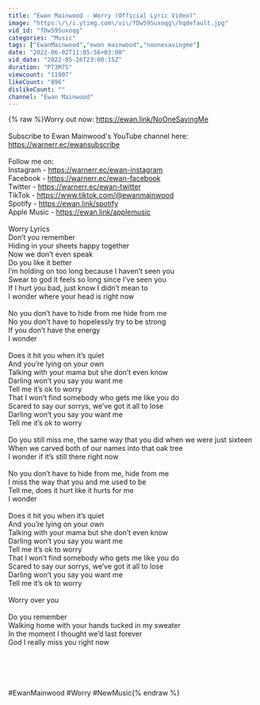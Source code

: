 ```yaml
---
title: "Ewan Mainwood - Worry (Official Lyric Video)"
image: "https:\/\/i.ytimg.com\/vi\/fDw59Suxoqg\/hqdefault.jpg"
vid_id: "fDw59Suxoqg"
categories: "Music"
tags: ["EwanMainwood","ewan mainwood","noonesavingme"]
date: "2022-06-02T11:05:56+03:00"
vid_date: "2022-05-26T23:00:15Z"
duration: "PT3M7S"
viewcount: "11907"
likeCount: "896"
dislikeCount: ""
channel: "Ewan Mainwood"
---
```

{% raw %}Worry out now: <a rel="nofollow" target="blank" href="https://ewan.link/NoOneSavingMe">https://ewan.link/NoOneSavingMe</a><br /><br />Subscribe to Ewan Mainwood's YouTube channel here: <a rel="nofollow" target="blank" href="https://warnerr.ec/ewansubscribe">https://warnerr.ec/ewansubscribe</a> <br /><br />Follow me on:<br />Instagram - <a rel="nofollow" target="blank" href="https://warnerr.ec/ewan-instagram">https://warnerr.ec/ewan-instagram</a><br />Facebook - <a rel="nofollow" target="blank" href="https://warnerr.ec/ewan-facebook">https://warnerr.ec/ewan-facebook</a><br />Twitter - <a rel="nofollow" target="blank" href="https://warnerr.ec/ewan-twitter">https://warnerr.ec/ewan-twitter</a><br />TikTok - <a rel="nofollow" target="blank" href="https://www.tiktok.com/@ewanmainwood">https://www.tiktok.com/@ewanmainwood</a> <br />Spotify -  <a rel="nofollow" target="blank" href="https://ewan.link/spotify">https://ewan.link/spotify</a> <br />Apple Music - <a rel="nofollow" target="blank" href="https://ewan.link/applemusic">https://ewan.link/applemusic</a><br /><br />Worry Lyrics <br />Don’t you remember<br />Hiding in your sheets happy together<br />Now we don’t even speak<br />Do you like it better<br />I’m holding on too long because I haven’t seen you<br />Swear to god it feels so long since I’ve seen you<br />If I hurt you bad, just know I didn’t mean to<br />I wonder where your head is right now<br /> <br />No you don’t have to hide from me hide from me<br />No you don't have to hopelessly try to be strong<br />If you don’t have the energy<br />I wonder<br /> <br />Does it hit you when it’s quiet<br />And you’re lying on your own<br />Talking with your mama but she don’t even know<br />Darling won’t you say you want me<br />Tell me it’s ok to worry<br />That I won’t find somebody who gets me like you do<br />Scared to say our sorrys, we’ve got it all to lose<br />Darling won’t you say you want me<br />Tell me it’s ok to worry<br /> <br />Do you still miss me, the same way that you did when we were just sixteen<br />When we carved both of our names into that oak tree<br />I wonder if it’s still there right now<br /> <br />No you don’t have to hide from me, hide from me<br />I miss the way that you and me used to be<br />Tell me, does it hurt like it hurts for me<br />I wonder<br /> <br />Does it hit you when it’s quiet<br />And you’re lying on your own<br />Talking with your mama but she don’t even know<br />Darling won’t you say you want me<br />Tell me it’s ok to worry<br />That I won’t find somebody who gets me like you do<br />Scared to say our sorrys, we’ve got it all to lose<br />Darling won’t you say you want me<br />Tell me it’s ok to worry<br /><br />Worry over you<br /> <br />Do you remember<br />Walking home with your hands tucked in my sweater<br />In the moment I thought we’d last forever<br />God I really miss you right now<br /><br /><br /><br /><br /><br />#EwanMainwood #Worry #NewMusic{% endraw %}
